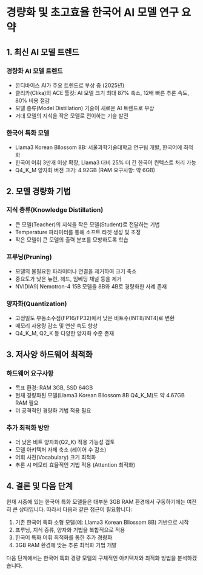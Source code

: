 # 경량화 및 초고효율 한국어 AI 모델 연구 요약

## 1. 최신 AI 모델 트렌드

### 경량화 AI 모델 트렌드
- 온디바이스 AI가 주요 트렌드로 부상 중 (2025년)
- 클리카(Clika)의 ACE 툴킷: AI 모델 크기 최대 87% 축소, 12배 빠른 추론 속도, 80% 비용 절감
- 모델 증류(Model Distillation) 기술이 새로운 AI 트렌드로 부상
- 거대 모델의 지식을 작은 모델로 전이하는 기술 발전

### 한국어 특화 모델
- Llama3 Korean Bllossom 8B: 서울과학기술대학교 연구팀 개발, 한국어에 최적화
- 한국어 어휘 3만개 이상 확장, Llama3 대비 25% 더 긴 한국어 컨텍스트 처리 가능
- Q4_K_M 양자화 버전 크기: 4.92GB (RAM 요구사항: 약 6GB)

## 2. 모델 경량화 기법

### 지식 증류(Knowledge Distillation)
- 큰 모델(Teacher)의 지식을 작은 모델(Student)로 전달하는 기법
- Temperature 파라미터를 통해 소프트 타겟 생성 및 조정
- 작은 모델이 큰 모델의 출력 분포를 모방하도록 학습

### 프루닝(Pruning)
- 모델의 불필요한 파라미터나 연결을 제거하여 크기 축소
- 중요도가 낮은 뉴런, 헤드, 임베딩 채널 등을 제거
- NVIDIA의 Nemotron-4 15B 모델을 8B와 4B로 경량화한 사례 존재

### 양자화(Quantization)
- 고정밀도 부동소수점(FP16/FP32)에서 낮은 비트수(INT8/INT4)로 변환
- 메모리 사용량 감소 및 연산 속도 향상
- Q4_K_M, Q2_K 등 다양한 양자화 수준 존재

## 3. 저사양 하드웨어 최적화

### 하드웨어 요구사항
- 목표 환경: RAM 3GB, SSD 64GB
- 현재 경량화된 모델(Llama3 Korean Bllossom 8B Q4_K_M)도 약 4.67GB RAM 필요
- 더 공격적인 경량화 기법 적용 필요

### 추가 최적화 방안
- 더 낮은 비트 양자화(Q2_K) 적용 가능성 검토
- 모델 아키텍처 자체 축소 (레이어 수 감소)
- 어휘 사전(Vocabulary) 크기 최적화
- 추론 시 메모리 효율적인 기법 적용 (Attention 최적화)

## 4. 결론 및 다음 단계

현재 시중에 있는 한국어 특화 모델들은 대부분 3GB RAM 환경에서 구동하기에는 여전히 큰 상태입니다. 따라서 다음과 같은 접근이 필요합니다:

1. 기존 한국어 특화 소형 모델(예: Llama3 Korean Bllossom 8B) 기반으로 시작
2. 프루닝, 지식 증류, 양자화 기법을 복합적으로 적용
3. 한국어 특화 어휘 최적화를 통한 추가 경량화
4. 3GB RAM 환경에 맞는 추론 최적화 기법 개발

다음 단계에서는 한국어 특화 경량 모델의 구체적인 아키텍처와 최적화 방법을 분석하겠습니다.
